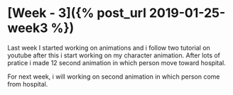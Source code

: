 # [Week - 3]({% post_url 2019-01-25-week3 %})

Last week I started working on animations and i follow two tutorial on youtube after this i start working on my character animation. After lots of pratice i made 12 second animation in which person move toward hospital.

For next week, i will working on second animation in which person come from hospital.

